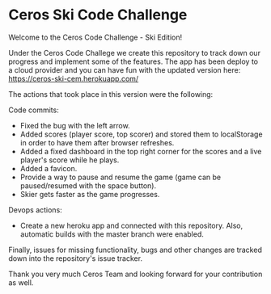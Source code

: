 # Ceros Ski Code Challenge

Welcome to the Ceros Code Challenge - Ski Edition!

Under the Ceros Code Challege we create this repository to track down our progress and implement some of the features. The app has been deploy to a cloud provider and you can have fun with the updated version here: https://ceros-ski-cem.herokuapp.com/

The actions that took place in this version were the following:

Code commits:

* Fixed the bug with the left arrow.
* Added scores (player score, top scorer) and stored them to localStorage in order to have them after browser refreshes.
* Added a fixed dashboard in the top right corner for the scores and a live player's score while he plays.
* Added a favicon.
* Provide a way to pause and resume the game (game can be paused/resumed with the space button).
* Skier gets faster as the game progresses.

Devops actions:

* Create a new heroku app and connected with this repository. Also, automatic builds with the master branch were enabled.

Finally, issues for missing functionality, bugs and other changes are tracked down into the repository's issue tracker.


Thank you very much Ceros Team and looking forward for your contribution as well.
